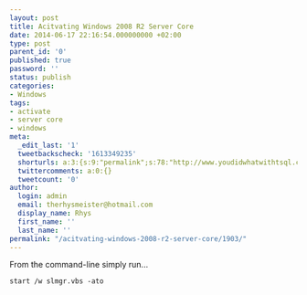 ```yaml
---
layout: post
title: Acitvating Windows 2008 R2 Server Core
date: 2014-06-17 22:16:54.000000000 +02:00
type: post
parent_id: '0'
published: true
password: ''
status: publish
categories:
- Windows
tags:
- activate
- server core
- windows
meta:
  _edit_last: '1'
  tweetbackscheck: '1613349235'
  shorturls: a:3:{s:9:"permalink";s:78:"http://www.youdidwhatwithtsql.com/acitvating-windows-2008-r2-server-core/1903/";s:7:"tinyurl";s:26:"http://tinyurl.com/oml8srg";s:4:"isgd";s:19:"http://is.gd/yH8fRf";}
  twittercomments: a:0:{}
  tweetcount: '0'
author:
  login: admin
  email: therhysmeister@hotmail.com
  display_name: Rhys
  first_name: ''
  last_name: ''
permalink: "/acitvating-windows-2008-r2-server-core/1903/"
---
```

From the command-line simply run...

```
start /w slmgr.vbs -ato
```
